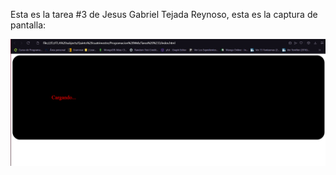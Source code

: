 Esta es la tarea #3 de Jesus Gabriel Tejada Reynoso, esta es la captura de pantalla:

![Mi captura de pantalla](tarea.png)